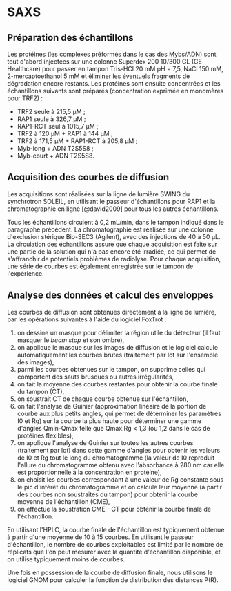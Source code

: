 # SAXS

## Préparation des échantillons

Les protéines (les complexes préformés dans le cas des Mybs/ADN) sont tout
d'abord injectées sur une colonne Superdex 200 10/300 GL (GE Healthcare) pour
passer en tampon Tris-HCl 20 mM pH = 7,5, NaCl 150 mM, 2-mercaptoethanol 5 mM et
éliminer les éventuels fragments de dégradation encore restants. Les protéines
sont ensuite concentrées et les échantillons suivants sont préparés
(concentration exprimée en monomères pour TRF2) :

- TRF2 seule à 215,5 μM ;
- RAP1 seule à 326,7 μM ;
- RAP1-RCT seul à 1015,7 μM ;
- TRF2 à 120 μM + RAP1 à 144 μM ;
- TRF2 à 171,5 μM + RAP1-RCT à 205,8 μM ;
- Myb-long + ADN T2S5S8 ;
- Myb-court + ADN T2S5S8.


## Acquisition des courbes de diffusion

Les acquisitions sont réalisées sur la ligne de lumière SWING du synchrotron
SOLEIL, en utilisant le passeur d'échantillons pour RAP1 et la chromatographie
en ligne [@david2009] pour tous les autres échantillons.

Tous les échantillons circulent à 0,2 mL/min, dans le tampon indiqué dans le
paragraphe précédent. La chromatographie est réalisée sur une colonne
d'exclusion stérique Bio-SEC3 (Agilent), avec des injections de 40 à 50 μL.
La circulation des échantillons assure que chaque acquisition est faite sur une
partie de la solution qui n'a pas encore été irradiée, ce qui permet de
s'affranchir de potentiels problèmes de radiolyse. Pour chaque acquisition, une
série de courbes est également enregistrée sur le tampon de l'expérience.


## Analyse des données et calcul des enveloppes

Les courbes de diffusion sont obtenues directement à la ligne de lumière, par
les opérations suivantes à l'aide du logiciel FoxTrot :

1. on dessine un masque pour délimiter la région utile du détecteur (il faut
   masquer le *beam stop* et son ombre),
2. on applique le  masque sur les images de diffusion et le logiciel calcule
   automatiquement les courbes brutes (traitement par lot sur l'ensemble des
   images),
3. parmi les courbes obtenues sur le tampon, on supprime celles qui comportent
   des sauts brusques ou autres irrégularités,
4. on fait la moyenne des courbes restantes pour obtenir la courbe finale du
   tampon (CT),
5. on soustrait CT de chaque courbe obtenue sur l'échantillon,
6. on fait l'analyse de Guinier (approximation linéaire de la portion de courbe
   aux plus petits angles, qui permet de déterminer les paramètres I0 et Rg) sur
   la courbe la plus haute pour déterminer une gamme d'angles Qmin-Qmax telle
   que Qmax.Rg < 1,3 (ou 1,2 dans le cas de protéines flexibles),
7. on applique l'analyse de Guinier sur toutes les autres courbes (traitement
   par lot) dans cette gamme d'angles pour obtenir les valeurs de I0 et Rg tout
   le long du chromatogramme (la valeur de I0 reproduit l'allure du
   chromatogramme obtenu avec l'absorbance à 280 nm car elle est
   proportionnelle à la concentration en protéine),
8. on choisit les courbes correspondant à une valeur de Rg constante sous le pic
   d'intérêt du chromatogramme et on calcule leur moyenne (à partir des courbes
   non soustraites du tampon) pour obtenir la courbe moyenne de l'échantillon
   (CME),
9. on effectue la soustration CME - CT pour obtenir la courbe finale
   de l'échantillon.

En utilisant l'HPLC, la courbe finale de l'échantillon est typiquement obtenue
à partir d'une moyenne de 10 à 15 courbes. En utilisant le passeur
d'échantillon, le nombre de courbes exploitables est limité par le nombre de
réplicats que l'on peut mesurer avec la quantité d'échantillon disponible, et on
utilise typiquement moins de courbes.

Une fois en possession de la courbe de diffusion finale, nous utilisons le
logiciel GNOM pour calculer la fonction de distribution des distances P(R).

